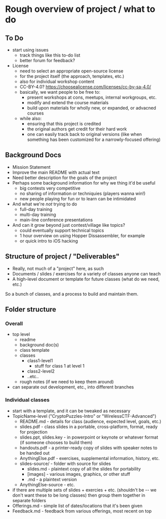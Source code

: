 # Rough overview of project / what to do

## To Do

* start using issues
    * track things like this to-do list
    * better forum for feedback?
* License
    * need to select an appropriate open-source license
    * for the project itself (the approach, templates, etc.)
    * also for individual workshop content
    * CC-BY-4.0? https://choosealicense.com/licenses/cc-by-sa-4.0/
    * basically, we want people to be free to:
        * present workshops at cons, meetups, internal workgroups, etc.
        * modify and extend the course materials
        * build upon materials for wholly new, or expanded, or advacned courses
    * while also:
        * ensuring that this project is credited
        * the original authors get credit for their hard work
        * one can easily track back to original versions (like when something has been customized for a narrowly-focused offering)


## Background Docs

* Mission Statement
* Improve the main README with actual text
* Need better description for the goals of the project
* Perhaps some background information for why we thing it'd be useful
    * big contests very competitive
    * no sharing of information or techniquies (players wanna win!)
    * new people playing for fun or to learn can be intimidated
* And what we're *not* trying to do
    * full-day training
    * multi-day training
    * main-line conference presentations
* And can it grow beyond just contest/village like topics?
    * could eventually support technical topics
    * 1 hour overview on using Hopper Dissassembler, for example
    * or quick intro to iOS hacking


## Structure of project / "Deliverables"

* Really, not much of a "project" here, as such
* Documents / slides / exercises for a variety of classes anyone can teach
* A high-level document or template for future classes (what do we need, etc.)

So a bunch of classes, and a process to build and maintain them.


## Folder structure 

### Overall

* top level 
    * readme
    * background doc(s)
    * class template
    * classes
        * class1-level1
            * stuff for class 1 at level 1
        * class2-level2
        * ..etc..
    * rough notes (if we need to keep them around)
* can separate out development, etc., into different branches


### Individual classes

* start with a template, and it can be tweaked as necessary
* TopicName-level ("CryptoPuzzles-Intro" or "WirelessCTF-Advanced")
    * README.md - details for class (audience, expected level, goals, etc.)
    * slides.pdf - class slides in a portable, cross-platform, format, ready for projection
    * slides.ppt, slides.key - in powerpoint or keynote or whatever format (if someone chooses to build them)
    * handouts.pdf - a printer-ready copy of slides with speaker notes to be handed out
    * AnythingElse.pdf - exercises, supplemental information, history, etc.
    * slides-source/ - folder with source for slides
        * slides.md - plaintext copy of all the slides for portability
        * [images] - various images, graphics, or other stuff
        * .md - a plaintext version 
    * AnythingElse-source - etc.
* if there are multiple sets of slides + exercies + etc. (shouldn't be -- we don't want these to be long classes) then group them together in separate folders
* Offerings.md - simple list of dates/locations that it's been given
* Feedback.md - feedback from various offerings, most recent on top


